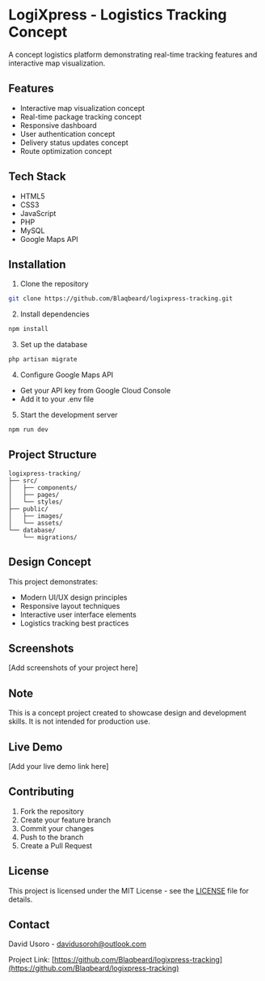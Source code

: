 # LogiXpress - Logistics Tracking Concept

A concept logistics platform demonstrating real-time tracking features and interactive map visualization.

## Features

- Interactive map visualization concept
- Real-time package tracking concept
- Responsive dashboard
- User authentication concept
- Delivery status updates concept
- Route optimization concept

## Tech Stack

- HTML5
- CSS3
- JavaScript
- PHP
- MySQL
- Google Maps API

## Installation

1. Clone the repository

```bash
git clone https://github.com/Blaqbeard/logixpress-tracking.git
```

2. Install dependencies

```bash
npm install
```

3. Set up the database

```bash
php artisan migrate
```

4. Configure Google Maps API

- Get your API key from Google Cloud Console
- Add it to your .env file

5. Start the development server

```bash
npm run dev
```

## Project Structure

```
logixpress-tracking/
├── src/
│   ├── components/
│   ├── pages/
│   └── styles/
├── public/
│   ├── images/
│   └── assets/
└── database/
    └── migrations/
```

## Design Concept

This project demonstrates:

- Modern UI/UX design principles
- Responsive layout techniques
- Interactive user interface elements
- Logistics tracking best practices

## Screenshots

[Add screenshots of your project here]

## Note

This is a concept project created to showcase design and development skills. It is not intended for production use.

## Live Demo

[Add your live demo link here]

## Contributing

1. Fork the repository
2. Create your feature branch
3. Commit your changes
4. Push to the branch
5. Create a Pull Request

## License

This project is licensed under the MIT License - see the [LICENSE](LICENSE) file for details.

## Contact

David Usoro - [davidusoroh@outlook.com](mailto:davidusoroh@outlook.com)

Project Link: [https://github.com/Blaqbeard/logixpress-tracking](https://github.com/Blaqbeard/logixpress-tracking)
